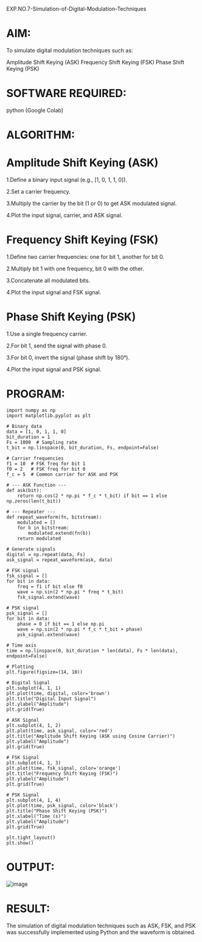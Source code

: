 EXP.NO.7-Simulation-of-Digital-Modulation-Techniques
# AIM:
To simulate digital modulation techniques such as:

Amplitude Shift Keying (ASK)
Frequency Shift Keying (FSK)
Phase Shift Keying (PSK)

# SOFTWARE REQUIRED:
python (Google Colab)

# ALGORITHM:

# Amplitude Shift Keying (ASK)
1.Define a binary input signal (e.g., [1, 0, 1, 1, 0]).

2.Set a carrier frequency.

3.Multiply the carrier by the bit (1 or 0) to get ASK modulated signal.

4.Plot the input signal, carrier, and ASK signal.

# Frequency Shift Keying (FSK)

1.Define two carrier frequencies: one for bit 1, another for bit 0.

2.Multiply bit 1 with one frequency, bit 0 with the other.

3.Concatenate all modulated bits.

4.Plot the input signal and FSK signal.

# Phase Shift Keying (PSK)

1.Use a single frequency carrier.

2.For bit 1, send the signal with phase 0.

3.For bit 0, invert the signal (phase shift by 180°).

4.Plot the input signal and PSK signal.

# PROGRAM:
```
import numpy as np
import matplotlib.pyplot as plt

# Binary data
data = [1, 0, 1, 1, 0]
bit_duration = 1
Fs = 1000  # Sampling rate
t_bit = np.linspace(0, bit_duration, Fs, endpoint=False)

# Carrier frequencies
f1 = 10  # FSK freq for bit 1
f0 = 2   # FSK freq for bit 0
f_c = 5  # Common carrier for ASK and PSK

# --- ASK Function ---
def ask(bit):
    return np.cos(2 * np.pi * f_c * t_bit) if bit == 1 else np.zeros(len(t_bit))

# --- Repeater ---
def repeat_waveform(fn, bitstream):
    modulated = []
    for b in bitstream:
        modulated.extend(fn(b))
    return modulated

# Generate signals
digital = np.repeat(data, Fs)
ask_signal = repeat_waveform(ask, data)

# FSK signal
fsk_signal = []
for bit in data:
    freq = f1 if bit else f0
    wave = np.sin(2 * np.pi * freq * t_bit)
    fsk_signal.extend(wave)

# PSK signal
psk_signal = []
for bit in data:
    phase = 0 if bit == 1 else np.pi
    wave = np.sin(2 * np.pi * f_c * t_bit + phase)
    psk_signal.extend(wave)

# Time axis
time = np.linspace(0, bit_duration * len(data), Fs * len(data), endpoint=False)

# Plotting
plt.figure(figsize=(14, 10))

# Digital Signal
plt.subplot(4, 1, 1)
plt.plot(time, digital, color='brown')
plt.title("Digital Input Signal")
plt.ylabel("Amplitude")
plt.grid(True)

# ASK Signal
plt.subplot(4, 1, 2)
plt.plot(time, ask_signal, color='red')
plt.title("Amplitude Shift Keying (ASK using Cosine Carrier)")
plt.ylabel("Amplitude")
plt.grid(True)

# FSK Signal
plt.subplot(4, 1, 3)
plt.plot(time, fsk_signal, color='orange')
plt.title("Frequency Shift Keying (FSK)")
plt.ylabel("Amplitude")
plt.grid(True)

# PSK Signal
plt.subplot(4, 1, 4)
plt.plot(time, psk_signal, color='black')
plt.title("Phase Shift Keying (PSK)")
plt.xlabel("Time (s)")
plt.ylabel("Amplitude")
plt.grid(True)

plt.tight_layout()
plt.show()
```
# OUTPUT:
![image](https://github.com/user-attachments/assets/db1750cf-c1e4-4f18-8947-bcadd7050e76)


# RESULT:
The simulation of digital modulation techniques such as ASK, FSK, and PSK was successfully implemented using Python and the waveform is obtained.
